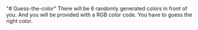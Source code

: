 "# Guess-the-color" 
There will be 6 randomly generated colors in front of you.
And you will be provided with a RGB color code.
You have to guess the right color.
